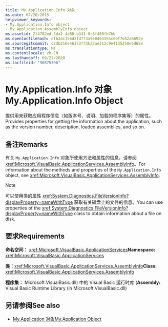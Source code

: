 ```yaml
---
title: My.Application.Info 对象
ms.date: 07/20/2015
helpviewer_keywords:
- My.Application.Info object
- My.Application.AssemblyInfo object
ms.assetid: 2f4782ed-3da2-4d88-b341-0c6f480fb7bb
ms.openlocfilehash: dfb2dc156d2fd773a9e0403355c60f7eb2a6692e
ms.sourcegitcommit: d2db216e46323f73b32ae312c9e4135258e5d68e
ms.translationtype: MT
ms.contentlocale: zh-CN
ms.lasthandoff: 09/22/2020
ms.locfileid: "90875396"
---
```

# <a name="myapplicationinfo-object"></a><span data-ttu-id="cfc60-102">My.Application.Info 对象</span><span class="sxs-lookup"><span data-stu-id="cfc60-102">My.Application.Info Object</span></span>

<span data-ttu-id="cfc60-103">提供用来获取应用程序信息（如版本号、说明、加载的程序集等）的属性。</span><span class="sxs-lookup"><span data-stu-id="cfc60-103">Provides properties for getting the information about the application, such as the version number, description, loaded assemblies, and so on.</span></span>  
  
## <a name="remarks"></a><span data-ttu-id="cfc60-104">备注</span><span class="sxs-lookup"><span data-stu-id="cfc60-104">Remarks</span></span>  

 <span data-ttu-id="cfc60-105">有关 `My.Application.Info` 对象所使用方法和属性的信息，请参阅 <xref:Microsoft.VisualBasic.ApplicationServices.AssemblyInfo>。</span><span class="sxs-lookup"><span data-stu-id="cfc60-105">For information about the methods and properties of the `My.Application.Info` object, see <xref:Microsoft.VisualBasic.ApplicationServices.AssemblyInfo>.</span></span>  
  
> [!NOTE]
> <span data-ttu-id="cfc60-106">可以使用类的属性 <xref:System.Diagnostics.FileVersionInfo?displayProperty=nameWithType> 获取有关磁盘上的文件的信息。</span><span class="sxs-lookup"><span data-stu-id="cfc60-106">You can use properties of the <xref:System.Diagnostics.FileVersionInfo?displayProperty=nameWithType> class to obtain information about a file on disk.</span></span>  
  
## <a name="requirements"></a><span data-ttu-id="cfc60-107">要求</span><span class="sxs-lookup"><span data-stu-id="cfc60-107">Requirements</span></span>  

 <span data-ttu-id="cfc60-108">**命名空间：** <xref:Microsoft.VisualBasic.ApplicationServices></span><span class="sxs-lookup"><span data-stu-id="cfc60-108">**Namespace:** <xref:Microsoft.VisualBasic.ApplicationServices></span></span>  
  
 <span data-ttu-id="cfc60-109">**类：**<xref:Microsoft.VisualBasic.ApplicationServices.AssemblyInfo></span><span class="sxs-lookup"><span data-stu-id="cfc60-109">**Class:** <xref:Microsoft.VisualBasic.ApplicationServices.AssemblyInfo></span></span>  
  
 <span data-ttu-id="cfc60-110">**程序集：** Microsoft.VisualBasic.dll) 中的 Visual Basic 运行时库 (</span><span class="sxs-lookup"><span data-stu-id="cfc60-110">**Assembly:** Visual Basic Runtime Library (in Microsoft.VisualBasic.dll)</span></span>  
  
## <a name="see-also"></a><span data-ttu-id="cfc60-111">另请参阅</span><span class="sxs-lookup"><span data-stu-id="cfc60-111">See also</span></span>

- [<span data-ttu-id="cfc60-112">My.Application 对象</span><span class="sxs-lookup"><span data-stu-id="cfc60-112">My.Application Object</span></span>](my-application-object.md)
